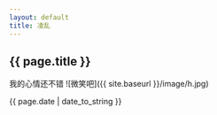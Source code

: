 ```yaml
---
layout: default
title: 凌乱
---
```


## {{ page.title }}
我的心情还不错
![微笑吧]({{ site.baseurl }}/image/h.jpg)

{{ page.date | date_to_string }}